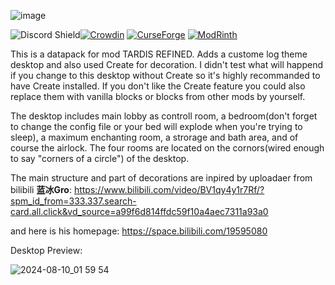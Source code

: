 ![image](https://i.imgur.com/eIfAaYJ.png)

<img src="https://discordapp.com/api/guilds/1054629302152478730/widget.png?style=shield" alt="Discord Shield"/>[![Crowdin](https://badges.crowdin.net/tardis-refined/localized.svg)](https://crowdin.com/project/tardis-refined)
[![CurseForge](https://cf.way2muchnoise.eu/782697.svg?badge_style=flat)](https://www.curseforge.com/minecraft/mc-mods/tardis-refined)
[![ModRinth](https://modrinth-utils.vercel.app/api/badge/downloads?id=nqVt6aES&logo=true)](https://modrinth.com/mod/tardis-refined)

This is a datapack for mod TARDIS REFINED. Adds a custome log theme desktop and also used Create for decoration. I didn't test what will happend if you change to this desktop without Create so it's highly recommanded to have Create installed. If you don't like the Create feature you could also replace them with vanilla blocks or blocks from other mods by yourself.

The desktop includes main lobby as controll room, a bedroom(don't forget to change the config file or your bed will explode when you're trying to sleep), a maximum enchanting room, a strorage and bath area, and of course the airlock. The four rooms are located on the cornors(wired enough to say "corners of a circle") of the desktop.

The main structure and part of decorations are inpired by uploadaer from bilibili **蓝冰Gro**: https://www.bilibili.com/video/BV1qy4y1r7Rf/?spm_id_from=333.337.search-card.all.click&vd_source=a99f6d814ffdc59f10a4aec7311a93a0

and here is his homepage: https://space.bilibili.com/19595080

Desktop Preview:

![2024-08-10_01 59 54](https://github.com/user-attachments/assets/3a94a9eb-453b-4202-91a2-82c1d6549eb7)
